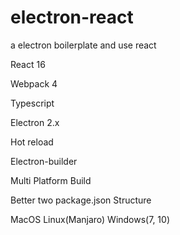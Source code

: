 # electron-react
a electron boilerplate and use react

React 16

Webpack 4

Typescript

Electron 2.x

Hot reload

Electron-builder

Multi Platform Build

Better two package.json Structure

MacOS Linux(Manjaro) Windows(7, 10)
